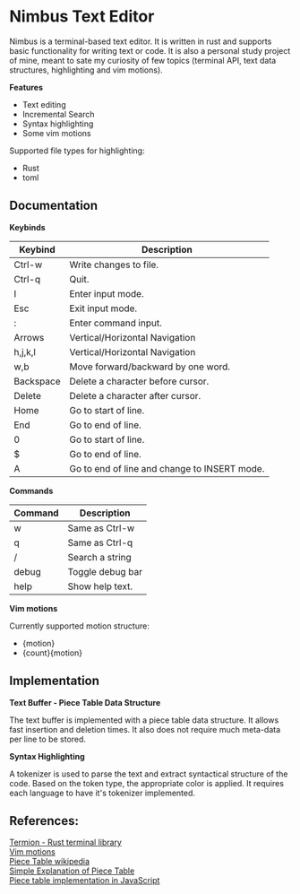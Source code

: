 # Nimbus Text Editor

Nimbus is a terminal-based text editor. It is written in rust and supports basic functionality for writing text or code.
It is also a personal study project of mine, meant to sate my curiosity of few topics (terminal API, text data structures, highlighting and vim motions).

**Features**
- Text editing
- Incremental Search
- Syntax highlighting
- Some vim motions

Supported file types for highlighting:
- Rust
- toml


## Documentation

**Keybinds**

| Keybind       | Description |
|-------------- | -------------- |
| Ctrl-w        | Write changes to file.    |
| Ctrl-q        | Quit.                     |
| I             | Enter input mode.         |
| Esc           | Exit input mode.          |
| :             | Enter command input.      |
| Arrows        | Vertical/Horizontal Navigation    |
| h,j,k,l       | Vertical/Horizontal Navigation    |
| w,b          | Move forward/backward by one word.    |
| Backspace     | Delete a character before cursor. |
| Delete        | Delete a character after cursor.  |
| Home          | Go to start of line.      |
| End           | Go to end of line.        |
| 0             | Go to start of line.      |
| $             | Go to end of line.        |
| A             | Go to end of line and change to INSERT mode.|

**Commands**

| Command | Description |
|-------------- | -------------- |
| w     | Same as Ctrl-w |
| q     | Same as Ctrl-q |
| /     | Search a string |
| debug | Toggle debug bar |
| help  | Show help text. |

**Vim motions**

Currently supported motion structure:
- {motion}
- {count}{motion}

## Implementation

**Text Buffer - Piece Table Data Structure**

The text buffer is implemented with a piece table data structure.
It allows fast insertion and deletion times.
It also does not require much meta-data per line to be stored.

**Syntax Highlighting**

A tokenizer is used to parse the text and extract syntactical structure
of the code. Based on the token type, the appropriate color is applied.
It requires each language to have it's tokenizer implemented.

## References:
[Termion - Rust terminal library](https://docs.rs/termion/latest/termion/)  
[Vim motions](https://vimdoc.sourceforge.net/htmldoc/motion.html)  
[Piece Table wikipedia](https://en.wikipedia.org/wiki/Piece_table)  
[Simple Explanation of Piece Table](https://darrenburns.net/posts/piece-table/)  
[Piece table implementation in JavaScript](https://github.com/sparkeditor/piece-table)  
